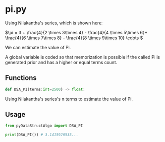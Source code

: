 # pi.py

Using Nilakantha's series, which is shown here:

$\pi = 3 + \frac{4}{2 \times 3\times 4} - \frac{4}{4 \times 5\times 6}+ \frac{4}{6 \times 7\times 8} - \frac{4}{8 \times 9\times 10} \cdots $

We can estimate the value of Pi.

A global variable is coded so that memorization is possible if the called Pi is generated prior and has a higher or equal terms count.

## Functions

```python
def DSA_PI(terms:int=2500) -> float:
```

Using Nilakantha's series's n terms to estimate the value of Pi.

## Usage

```python
from pyDataStructAlgo import DSA_PI

print(DSA_PI()) # 3.1415926535...
```
